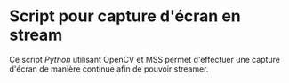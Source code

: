 # Script pour capture d'écran en stream

Ce script *Python* utilisant OpenCV et MSS permet d'effectuer une capture d'écran de manière continue afin de pouvoir streamer.
